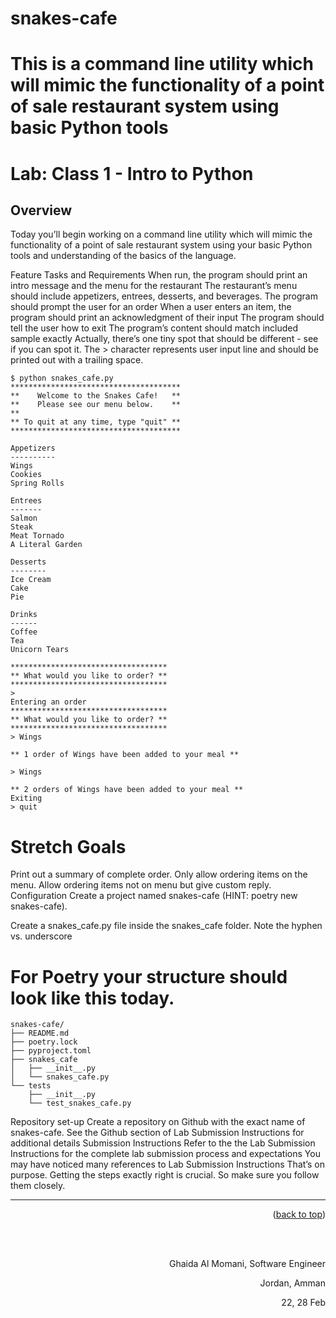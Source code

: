 # snakes-cafe

# This is a command line utility which will mimic the functionality of a point of sale restaurant system using  basic Python tools 



# Lab: Class 1 - Intro to Python
## Overview
Today you’ll begin working on a command line utility which will mimic the functionality of a point of sale restaurant system using your basic Python tools and understanding of the basics of the language.

Feature Tasks and Requirements
When run, the program should print an intro message and the menu for the restaurant
The restaurant’s menu should include appetizers, entrees, desserts, and beverages.
The program should prompt the user for an order
When a user enters an item, the program should print an acknowledgment of their input
The program should tell the user how to exit
The program’s content should match included sample exactly
Actually, there’s one tiny spot that should be different - see if you can spot it.
The > character represents user input line and should be printed out with a trailing space.
```
$ python snakes_cafe.py
**************************************
**    Welcome to the Snakes Cafe!   **
**    Please see our menu below.    **
**
** To quit at any time, type "quit" **
**************************************

Appetizers
----------
Wings
Cookies
Spring Rolls

Entrees
-------
Salmon
Steak
Meat Tornado
A Literal Garden

Desserts
--------
Ice Cream
Cake
Pie

Drinks
------
Coffee
Tea
Unicorn Tears

***********************************
** What would you like to order? **
***********************************
>
Entering an order
***********************************
** What would you like to order? **
***********************************
> Wings

** 1 order of Wings have been added to your meal **

> Wings

** 2 orders of Wings have been added to your meal **
Exiting
> quit

```
# Stretch Goals
Print out a summary of complete order.
Only allow ordering items on the menu.
Allow ordering items not on menu but give custom reply.
Configuration
Create a project named snakes-cafe (HINT: poetry new snakes-cafe).

Create a snakes_cafe.py file inside the snakes_cafe folder. Note the hyphen vs. underscore


# For Poetry your structure should look like this today.
```
snakes-cafe/
├── README.md
├── poetry.lock
├── pyproject.toml
├── snakes_cafe
│   ├── __init__.py
│   └── snakes_cafe.py
└── tests
    ├── __init__.py
    └── test_snakes_cafe.py
```
Repository set-up
Create a repository on Github with the exact name of snakes-cafe.
See the Github section of Lab Submission Instructions for additional details
Submission Instructions
Refer to the the Lab Submission Instructions for the complete lab submission process and expectations
You may have noticed many references to Lab Submission Instructions
That’s on purpose. Getting the steps exactly right is crucial. So make sure you follow them closely.


<hr/>
    <p align="right">(<a href="#top">back to top</a>)</p>





  <br/><br/>

<p align="right">Ghaida Al Momani, Software Engineer</p>
<p align="right">Jordan, Amman</p>
  <p align="right">22, 28 Feb </p>